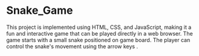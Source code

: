 # Snake_Game
 This project is implemented using HTML, CSS, and JavaScript, making it a fun and interactive game that can be played directly in a web browser.  The game starts with a small snake positioned on game board. The player can control the snake's movement using the arrow keys .
